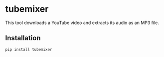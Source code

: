 # tubemixer

This tool downloads a YouTube video and extracts its audio as an MP3 file.


## Installation


```bash
pip install tubemixer
```

